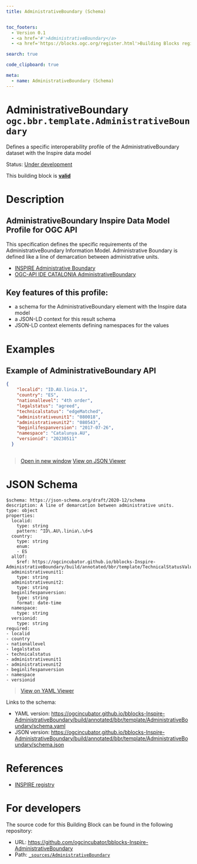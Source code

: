```yaml
---
title: AdministrativeBoundary (Schema)


toc_footers:
  - Version 0.1
  - <a href='#'>AdministrativeBoundary</a>
  - <a href='https://blocks.ogc.org/register.html'>Building Blocks register</a>

search: true

code_clipboard: true

meta:
  - name: AdministrativeBoundary (Schema)
---
```



# AdministrativeBoundary `ogc.bbr.template.AdministrativeBoundary`

Defines a specific interoperability profile of the AdministrativeBoundary dataset with the Inspire data model

<p class="status">
    <span data-rainbow-uri="http://www.opengis.net/def/status">Status</span>:
    <a href="http://www.opengis.net/def/status/under-development" target="_blank" data-rainbow-uri>Under development</a>
</p>

<aside class="success">
This building block is <strong><a href="https://github.com/ogcincubator/bblocks-Inspire-AdministrativeBoundary/blob/main/build/tests/bbr/template/AdministrativeBoundary/" target="_blank">valid</a></strong>
</aside>

# Description


## AdministrativeBoundary Inspire Data Model Profile for OGC API

This specification defines the specific requirements of the AdministrativeBoundary Information Model.
Administrative Boundary is defined like a line of demarcation between administrative units.

- [INSPIRE Administrative Boundary](https://inspire.ec.europa.eu/featureconcept/AdministrativeBoundary)
- [OGC-API IDE CATALONIA AdministrativeBoundary](https://geoserveis.ide.cat/servei/catalunya/inspire/ogc/features/collections/inspire:AU.AdministrativeBoundary/)

## Key features of this profile:
- a schema for the AdministrativeBoundary element with the Inspire data model
- a JSON-LD context for this result schema
- JSON-LD context elements defining namespaces for the values
# Examples

## Example of AdministrativeBoundary API



```json
{
    "localid": "ID.AU.linia.1",
    "country": "ES", 
    "nationallevel": "4th order",
    "legalstatus": "agreed",
    "technicalstatus": "edgeMatched",
    "administrativeunit1": "080018",
    "administrativeunit2": "080543",
    "beginlifespanversion": "2017-07-26",
    "namespace": "Catalunya.AU",
    "versionid": "20230511" 
  }
  
```

<blockquote class="lang-specific json">
  <p class="example-links">
    <a target="_blank" href="https://ogcincubator.github.io/bblocks-Inspire-AdministrativeBoundary/build/tests/bbr/template/AdministrativeBoundary/example_1_1.json">Open in new window</a>
    <a target="_blank" href="https://avillar.github.io/TreedocViewer/?dataParser=json&amp;dataUrl=https%3A%2F%2Fogcincubator.github.io%2Fbblocks-Inspire-AdministrativeBoundary%2Fbuild%2Ftests%2Fbbr%2Ftemplate%2FAdministrativeBoundary%2Fexample_1_1.json&amp;expand=2&amp;option=%7B%22showTable%22%3A+false%7D">View on JSON Viewer</a></p>
</blockquote>



# JSON Schema

```yaml--schema
$schema: https://json-schema.org/draft/2020-12/schema
description: A line of demarcation between administrative units.
type: object
properties:
  localid:
    type: string
    pattern: ^ID\.AU\.linia\.\d+$
  country:
    type: string
    enum:
    - ES
  allOf:
    $ref: https://ogcincubator.github.io/bblocks-Inspire-AdministrativeBoundary/build/annotated/bbr/template/TechnicalStatusValue/schema.yaml
  administrativeunit1:
    type: string
  administrativeunit2:
    type: string
  beginlifespanversion:
    type: string
    format: date-time
  namespace:
    type: string
  versionid:
    type: string
required:
- localid
- country
- nationallevel
- legalstatus
- technicalstatus
- administrativeunit1
- administrativeunit2
- beginlifespanversion
- namespace
- versionid

```

> <a target="_blank" href="https://avillar.github.io/TreedocViewer/?dataParser=yaml&amp;dataUrl=https%3A%2F%2Fogcincubator.github.io%2Fbblocks-Inspire-AdministrativeBoundary%2Fbuild%2Fannotated%2Fbbr%2Ftemplate%2FAdministrativeBoundary%2Fschema.yaml&amp;expand=2&amp;option=%7B%22showTable%22%3A+false%7D">View on YAML Viewer</a>

Links to the schema:

* YAML version: <a href="https://ogcincubator.github.io/bblocks-Inspire-AdministrativeBoundary/build/annotated/bbr/template/AdministrativeBoundary/schema.yaml" target="_blank">https://ogcincubator.github.io/bblocks-Inspire-AdministrativeBoundary/build/annotated/bbr/template/AdministrativeBoundary/schema.yaml</a>
* JSON version: <a href="https://ogcincubator.github.io/bblocks-Inspire-AdministrativeBoundary/build/annotated/bbr/template/AdministrativeBoundary/schema.json" target="_blank">https://ogcincubator.github.io/bblocks-Inspire-AdministrativeBoundary/build/annotated/bbr/template/AdministrativeBoundary/schema.json</a>

# References

* [INSPIRE registry](https://inspire.ec.europa.eu/featureconcept/AdministrativeBoundary)

# For developers

The source code for this Building Block can be found in the following repository:

* URL: <a href="https://github.com/ogcincubator/bblocks-Inspire-AdministrativeBoundary" target="_blank">https://github.com/ogcincubator/bblocks-Inspire-AdministrativeBoundary</a>
* Path:
<code><a href="https://github.com/ogcincubator/bblocks-Inspire-AdministrativeBoundary/blob/HEAD/_sources/AdministrativeBoundary" target="_blank">_sources/AdministrativeBoundary</a></code>

